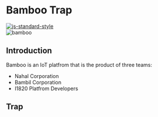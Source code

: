 # Bamboo Trap
[![js-standard-style](https://cdn.rawgit.com/feross/standard/master/badge.svg)](http://standardjs.com)  
![bamboo](https://img.shields.io/badge/bambil-bamboo-orange.svg?style=flat-square)  


## Introduction
Bamboo is an IoT platfrom that is the product of three teams:

* Nahal Corporation
* Bambil Corporation
* I1820 Platfrom Developers


## Trap
